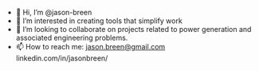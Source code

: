 - 👋 Hi, I’m @jason-breen
- 👀 I’m interested in creating tools that simplify work
- 💞️ I’m looking to collaborate on projects related to power generation and associated engineering problems. 
- 📫 How to reach me:
    jason.breen@gmail.com
    linkedin.com/in/jasonbreen/

<!---
jason-breen/jason-breen is a ✨ special ✨ repository because its `README.md` (this file) appears on your GitHub profile.
You can click the Preview link to take a look at your changes.
--->
